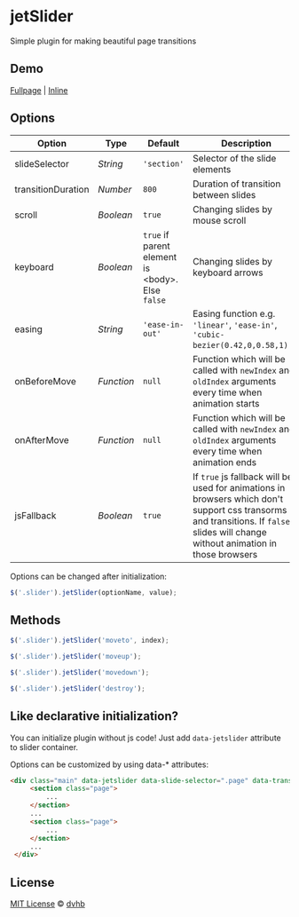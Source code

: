 # jetSlider

Simple plugin for making beautiful page transitions


## Demo

[Fullpage](http://dvhb.github.io/jetslider) | [Inline](http://dvhb.github.io/jetslider/inline_example.html)


## Options

| Option             | Type       | Default                                                | Description |
| ------------------ | ---------- | ------------------------------------------------------ | ----------- |
| slideSelector      | *String*   | `'section'`                                            | Selector of the slide elements |
| transitionDuration | *Number*   | `800`                                                  | Duration of transition between slides |
| scroll             | *Boolean*  | `true`                                                 | Changing slides by mouse scroll |
| keyboard           | *Boolean*  | `true` if parent element is &lt;body&gt;. Else `false` | Changing slides by keyboard arrows |
| easing             | *String*   | `'ease-in-out'`                                        | Easing function e.g. `'linear'`, `'ease-in'`, `'cubic-bezier(0.42,0,0.58,1)'`... |
| onBeforeMove       | *Function* | `null`                                                 | Function which will be called with `newIndex` and `oldIndex` arguments every time when animation starts |
| onAfterMove        | *Function* | `null`                                                 | Function which will be called with `newIndex` and `oldIndex` arguments every time when animation ends |
| jsFallback         | *Boolean*  | `true`                                                 | If `true` js fallback will be used for animations in browsers which don't support css transorms and transitions. If `false` slides will change without animation in those browsers |


Options can be changed after initialization:
```javascript
$('.slider').jetSlider(optionName, value);
```


## Methods

```javascript
$('.slider').jetSlider('moveto', index);
```

```javascript
$('.slider').jetSlider('moveup');
```

```javascript
$('.slider').jetSlider('movedown');
```

```javascript
$('.slider').jetSlider('destroy');
```

## Like declarative initialization?


You can initialize plugin without js code! Just add `data-jetslider` attribute to slider container.

Options can be customized by using data-* attributes:

```html
<div class="main" data-jetslider data-slide-selector=".page" data-transition-duration="2000" data-easing="ease-in">
     <section class="page">
         ...
     </section>
     ...
     <section class="page">
         ...
     </section>
     ...
 </div>
```

## License

[MIT License](./LICENSE) © [dvhb](http://dvhb.ru)

